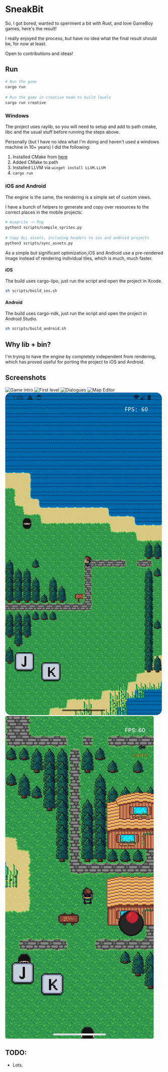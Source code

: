 # SneakBit

So, I got bored, wanted to speriment a bit with Rust, and love GameBoy games, here's the result!

I really enjoyed the process, but have no idea what the final result should be, for now at least.

Open to contributions and ideas!

## Run
```bash
# Run the game
cargo run

# Run the game in creative mode to build levels
cargo run creative
```

### Windows
The project uses raylib, so you will need to setup and add to path cmake, libc and the usual stuff before running the steps above.

Personally (but I have no idea what I'm doing and haven't used a windows machine in 10+ years) I did the following:
1. Installed CMake from [here](https://cmake.org/download/)
2. Added CMake to path
3. Installed LLVM via `winget install LLVM.LLVM`
4. `cargo run` 

### iOS and Android
The engine is the same, the rendering is a simple set of custom views.

I have a bunch of helpers to generate and copy over resources to the correct places in the mobile projects:
```bash
# Aseprite -> Png
python3 scripts/compile_sprites.py

# Copy ALL assets, including headers to ios and android projects
python3 scripts/sync_assets.py
```

As a simple but significant optimization,iOS and Android use a pre-rendered image instead of rendering individual tiles, which is much, much faster.

#### iOS
The build uses cargo-lipo, just run the script and open the project in Xcode.
```bash
sh scripts/build_ios.sh
```

#### Android
The build uses cargo-ndk, just run the script and open the project in Android Studio.
```bash
sh scripts/build_android.sh
```

## Why lib + bin?
I'm trying to have the engine by completely independent from rendering, which has proved useful for porting the project to iOS and Android.

## Screenshots
![Game intro](docs/1.png)
![First level](docs/2.png)
![Dialogues](docs/4.png)
![Map Editor](docs/6.png)
![Android](docs/android.png)
![iOS](docs/ios.jpeg)

## TODO:
- Lots.
